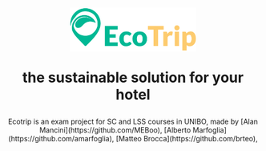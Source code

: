 <h1 align="center">

<img src="https://github.com/eco-trip/SC-report/blob/main/images/logo.png?raw=true"  width=50% height=50%>

the sustainable
solution for 
your hotel

</h1>

<div align="center">
Ecotrip is an exam project for SC and LSS courses in UNIBO, made by
[Alan Mancini](https://github.com/MEBoo),
[Alberto Marfoglia](https://github.com/amarfoglia),
[Matteo Brocca](https://github.com/brteo),
</div>
